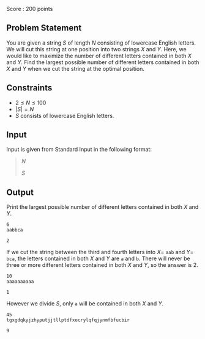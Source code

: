 Score : $200$ points

## Problem Statement

You are given a string $S$ of length $N$ consisting of lowercase English letters.
We will cut this string at one position into two strings $X$ and $Y$.
Here, we would like to maximize the number of different letters contained in both $X$ and $Y$.
Find the largest possible number of different letters contained in both $X$ and $Y$ when we cut the string at the optimal position.

## Constraints

- $2 \leq N \leq 100$
- $|S| = N$
- $S$ consists of lowercase English letters.

## Input

Input is given from Standard Input in the following format:

> $N$
> 
> $S$

## Output

Print the largest possible number of different letters contained in both $X$ and $Y$.

```input1
6
aabbca
```

```output1
2
```

If we cut the string between the third and fourth letters into $X =$ `aab` and $Y =$ `bca`, the letters contained in both $X$ and $Y$ are `a` and `b`.
There will never be three or more different letters contained in both $X$ and $Y$, so the answer is $2$.

```input2
10
aaaaaaaaaa
```

```output2
1
```

However we divide $S$, only `a` will be contained in both $X$ and $Y$.

```input3
45
tgxgdqkyjzhyputjjtllptdfxocrylqfqjynmfbfucbir
```

```output3
9
```
